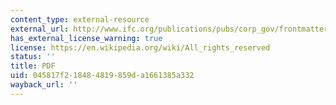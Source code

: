 ```yaml
---
content_type: external-resource
external_url: http://www.ifc.org/publications/pubs/corp_gov/frontmatter.pdf
has_external_license_warning: true
license: https://en.wikipedia.org/wiki/All_rights_reserved
status: ''
title: PDF
uid: 045817f2-1848-4819-859d-a1661385a332
wayback_url: ''
---
```

